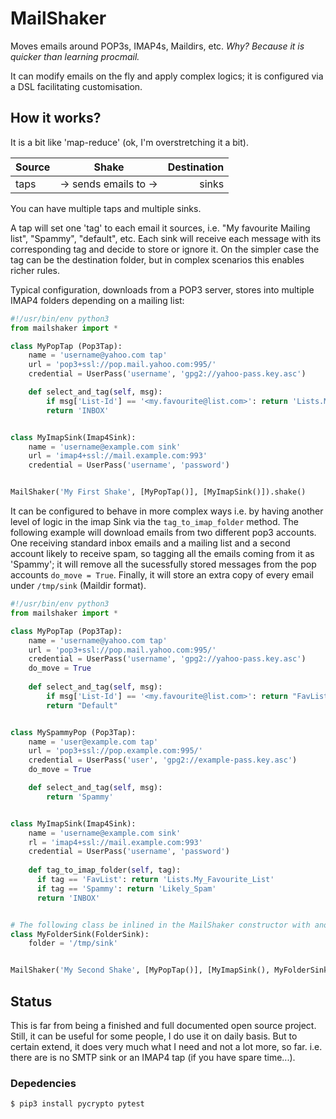 # MailShaker

Moves emails around POP3s, IMAP4s, Maildirs, etc. <i>Why? Because it is quicker than learning procmail.</i>

It can modify emails on the fly and apply complex logics; it is configured via a DSL facilitating customisation.


## How it works?
It is a bit like 'map-reduce' (ok, I'm overstretching it a bit).

| Source  |  Shake                | Destination |
|---------|:---------------------:|------------:|
| taps    | -> sends emails to -> | sinks       |

You can have multiple taps and multiple sinks.

A tap will set one 'tag' to each email it sources, i.e. "My favourite Mailing list", "Spammy", "default", etc.
Each sink will receive each message with its corresponding tag and decide to store or ignore it. On the simpler case
the tag can be the destination folder, but in complex scenarios this enables richer rules.

Typical configuration, downloads from a POP3 server, stores into multiple IMAP4 folders depending on a mailing list:

```python
#!/usr/bin/env python3
from mailshaker import *

class MyPopTap (Pop3Tap):
    name = 'username@yahoo.com tap'
    url = 'pop3+ssl://pop.mail.yahoo.com:995/'
    credential = UserPass('username', 'gpg2://yahoo-pass.key.asc')

    def select_and_tag(self, msg):
        if msg['List-Id'] == '<my.favourite@list.com>': return 'Lists.My_Favourite_List'
        return 'INBOX'


class MyImapSink(Imap4Sink):
    name = 'username@example.com sink'
    url = 'imap4+ssl://mail.example.com:993'
    credential = UserPass('username', 'password')


MailShaker('My First Shake', [MyPopTap()], [MyImapSink()]).shake()
```

It can be configured to behave in more complex ways i.e. by having another level of logic in the imap Sink via the
```tag_to_imap_folder``` method.
The following example will download emails from two different pop3 accounts. One receiving standard inbox emails and a
mailing list and a second account likely to receive spam, so tagging all the emails coming from it as 'Spammy';
it will remove all the sucessfully stored messages from the pop accounts ```do_move = True```. Finally, it will store
an extra copy of every email under ```/tmp/sink``` (Maildir format).

```python
#!/usr/bin/env python3
from mailshaker import *

class MyPopTap (Pop3Tap):
    name = 'username@yahoo.com tap'
    url = 'pop3+ssl://pop.mail.yahoo.com:995/'
    credential = UserPass('username', 'gpg2://yahoo-pass.key.asc')
    do_move = True
    
    def select_and_tag(self, msg):
        if msg['List-Id'] == '<my.favourite@list.com>': return "FavList"
        return "Default"


class MySpammyPop (Pop3Tap):
    name = 'user@example.com tap'
    url = 'pop3+ssl://pop.example.com:995/'
    credential = UserPass('user', 'gpg2://example-pass.key.asc')
    do_move = True

    def select_and_tag(self, msg):
        return 'Spammy'


class MyImapSink(Imap4Sink):
    name = 'username@example.com sink'
    rl = 'imap4+ssl://mail.example.com:993'
    credential = UserPass('username', 'password')
    
    def tag_to_imap_folder(self, tag):
      if tag == 'FavList': return 'Lists.My_Favourite_List'
      if tag == 'Spammy': return 'Likely_Spam'
      return 'INBOX'


# The following class be inlined in the MailShaker constructor with anonymous class.
class MyFolderSink(FolderSink):
    folder = '/tmp/sink'


MailShaker('My Second Shake', [MyPopTap()], [MyImapSink(), MyFolderSink()] ).shake()
```


## Status
This is far from being a finished and full documented open source project. Still, it can be useful for some people,
I do use it on daily basis. But to certain extend, it does very much what I need and not a lot more, so far. i.e. there
are is no SMTP sink or an IMAP4 tap (if you have spare time...).


### Depedencies
``` $ pip3 install pycrypto pytest ```